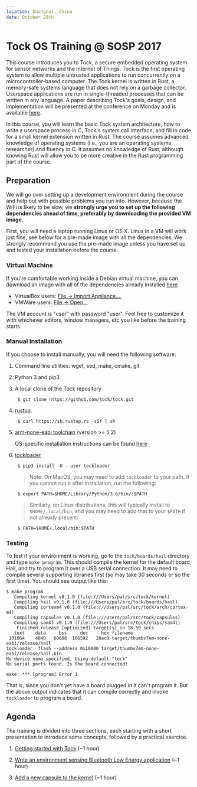 ```yaml
---
location: Shanghai, China
date: October 28th
---
```


# Tock OS Training @ SOSP 2017

This course introduces you to Tock, a secure embedded operating system for sensor
networks and the Internet of Things. Tock is the first operating system to
allow multiple untrusted applications to run concurrently on a microcontroller-based
computer. The Tock kernel is written in Rust, a memory-safe systems language that
does not rely on a garbage collector. Userspace applications are run in
single-threaded processes that can be written in any language. A paper
describing Tock's goals, design, and implementation will be presented at the
conference on Monday and is available [here](https://www.amitlevy.com/papers/tock-sosp2017.pdf).

In this course, you will learn the basic Tock system architecture,
how to write a userspace process in C, Tock's system call interface, and
fill in code for a small kernel extension written in Rust. The course assumes
advanced knowledge of operating systems (i.e., you are an operating systems researcher)
and fluency in C. It assumes no knowledge of Rust, although knowing Rust will allow
you to be more creative in the Rust programming part of the course.

## Preparation

We will go over setting up a development environment during the course and help out with
possible problems you run into.
However, because the WiFi is likely to be slow,
we **strongly urge you to set up the following dependencies ahead of
time, preferably by downloading the provided VM image.**

First, you will need a laptop running Linux or OS X. Linux in a VM will work just
fine, see below for a pre-made image with all the dependencies. We strongly recommend
you use the pre-made image unless you have set up and tested your installation before
the course.

### Virtual Machine

If you're comfortable working inside a Debian virtual machine, you can download
an image with all of the dependencies already installed
[here](http://www.scs.stanford.edu/~alevy/Tock.ova)

 * VirtualBox users: [File → Import Appliance...](https://docs.oracle.com/cd/E26217_01/E26796/html/qs-import-vm.html),
 * VMWare users: [File → Open...](https://pubs.vmware.com/workstation-9/index.jsp?topic=%2Fcom.vmware.ws.using.doc%2FGUID-DDCBE9C0-0EC9-4D09-8042-18436DA62F7A.html)

The VM account is "user" with password "user".
Feel free to customize it with whichever editors, window managers, etc you like
before the training starts.

### Manual Installation

If you choose to install manually, you will need the following software:

1. Command line utilities: wget, sed, make, cmake, git

1. Python 3 and pip3

1. A local clone of the Tock repository

        $ git clone https://github.com/tock/tock.git

1. [rustup](http://rustup.rs/).

        $ curl https://sh.rustup.rs -sSf | sh

1. [arm-none-eabi toolchain](https://developer.arm.com/open-source/gnu-toolchain/gnu-rm/downloads) (version >= 5.2)

   OS-specific installation instructions can be found
   [here](https://github.com/tock/tock/blob/master/doc/Getting_Started.md#arm-none-eabi-toolchain)

1. [tockloader](https://github.com/tock/tockloader)

        $ pip3 install -U --user tockloader

    > Note: On MacOS, you may need to add `tockloader` to your path. If you
    > cannot run it after installation, run the following:

        $ export PATH=$HOME/Library/Python/3.6/bin/:$PATH

    > Similarly, on Linux distributions, this will typically install to
    > `$HOME/.local/bin`, and you may need to add that to your `$PATH` if not
    > already present:

        $ PATH=$HOME/.local/bin:$PATH

### Testing

To test if your environment is working, go to the `tock/boards/hail` directory
and type `make program`. This should compile the kernel for the default board, Hail,
and try to program it over a USB serial connection. It may need to compile several
supporting libraries first (so may take 30 seconds or so the first time). You should see output like this:

```
$ make program
   Compiling kernel v0.1.0 (file:///Users/pal/src/tock/kernel)
   Compiling hail v0.1.0 (file:///Users/pal/src/tock/boards/hail)
   Compiling cortexm4 v0.1.0 (file:///Users/pal/src/tock/arch/cortex-m4)
   Compiling capsules v0.1.0 (file:///Users/pal/src/tock/capsules)
   Compiling sam4l v0.1.0 (file:///Users/pal/src/tock/chips/sam4l)
    Finished release [optimized] target(s) in 18.50 secs
   text	   data	    bss	    dec	    hex	filename
 101064	   4840	  60688	 166592	  28ac0	target/thumbv7em-none-eabi/release/hail
tockloader  flash --address 0x10000 target/thumbv7em-none-eabi/release/hail.bin
No device name specified. Using default "tock"
No serial ports found. Is the board connected?

make: *** [program] Error 1
```

That is, since you don't yet have a board plugged in it can't program it. But the above output
indicates that it can compile correctly and invoke `tockloader` to program a board.

## Agenda

The training is divided into three sections, each starting with a short
presentation to introduce some concepts, followed by a practical exercise.

1. [Getting started with Tock](environment.md) (~1 hour)

2. [Write an environment sensing Bluetooth Low Energy
   application](application.md) (~1 hour)

3. [Add a new capsule to the kernel](capsule.md) (~1 hour)


